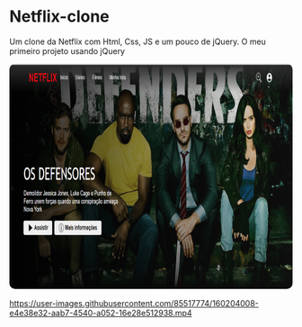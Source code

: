 # Netflix-clone
Um clone da Netflix com Html, Css, JS e um pouco de jQuery. O meu primeiro projeto usando jQuery

<img alt="print do site" height="400" style="border-radius:10px; align: center;" src="assets/img/print-site.png">

https://user-images.githubusercontent.com/85517774/160204008-e4e38e32-aab7-4540-a052-16e28e512938.mp4

